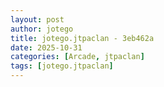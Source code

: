 ```yaml
---
layout: post
author: jotego
title: jotego.jtpaclan - 3eb462a
date: 2025-10-31
categories: [Arcade, jtpaclan]
tags: [jotego.jtpaclan]
---
```


